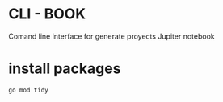 # CLI - BOOK

Comand line interface for generate proyects Jupiter notebook

# install packages

```bash
go mod tidy
```
